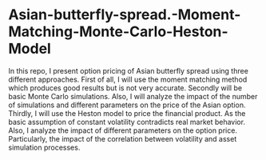 # Asian-butterfly-spread.-Moment-Matching-Monte-Carlo-Heston-Model

In this repo, I present option pricing of Asian butterfly spread using three different approaches. 
First of all, I will use the moment matching method which produces good results but is not very accurate.
Secondly will be basic Monte Carlo simulations. Also, I will analyze the impact of the number of simulations and different parameters on the price of the Asian option.
Thirdly, I will use the Heston model to price the financial product. As the basic assumption of constant volatility contradicts real market behavior. Also, I analyze the impact of different parameters on the option price. Particularly, the impact of the correlation between volatility and asset simulation processes.
